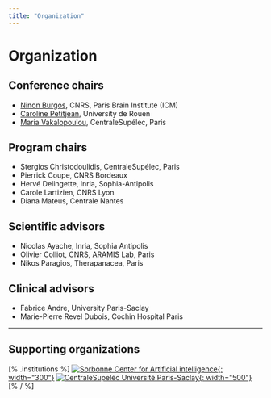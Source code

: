 ```yaml
---
title: "Organization"
---
```


# Organization

## Conference chairs

* [Ninon Burgos](https://ninonburgos.com/), CNRS, Paris Brain Institute (ICM)
* [Caroline Petitjean](https://pagesperso.litislab.fr/cpetitjean/), University de Rouen
* [Maria Vakalopoulou](https://scholar.google.com/citations?user=FKUHYqMAAAAJ), CentraleSupélec, Paris

## Program chairs

* Stergios Christodoulidis, CentraleSupélec, Paris
* Pierrick Coupe, CNRS Bordeaux
* Hervé Delingette, Inria, Sophia-Antipolis
* Carole Lartizien, CNRS Lyon
* Diana Mateus, Centrale Nantes

## Scientific advisors

* Nicolas Ayache, Inria, Sophia Antipolis
* Olivier Colliot, CNRS, ARAMIS Lab, Paris
* Nikos Paragios, Therapanacea, Paris

## Clinical advisors

* Fabrice Andre, University Paris-Saclay
* Marie-Pierre Revel Dubois, Cochin Hospital Paris

---
## Supporting organizations
[% .institutions %]
[![Sorbonne Center for Artificial intelligence](/assets/logos/scai.svg){: width="300"}](https://scai.sorbonne-universite.fr)
[![CentraleSupeléc Université Paris-Saclay](/assets/logos/centrale.png){: width="500"}](https://www.centralesupelec.fr/)
[% / %]
